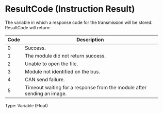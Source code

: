 # ResultCode (Instruction Result)

The variable in which a response code for the transmission will be stored. ResultCode will return:

| Code | Description                                                            |
| ---- | ---------------------------------------------------------------------- |
| 0    | Success.                                                               |
| 1    | The module did not return success.                                     |
| 2    | Unable to open the file.                                               |
| 3    | Module not identified on the bus.                                      |
| 4    | CAN send failure.                                                      |
| 5    | Timeout waiting for a response from the module after sending an image. |

Type: Variable (Float)
